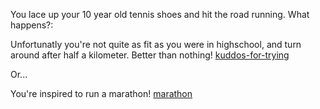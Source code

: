 You lace up your 10 year old tennis shoes and hit the road running.
What happens?:

Unfortunatly you're not quite as fit as you were in highschool, and 
turn around after half a kilometer. Better than nothing! 
[kuddos-for-trying](kuddos-for-trying/kuddos-for-trying.md)

Or...

You're inspired to run a marathon! [marathon](marathon/marathon.md)